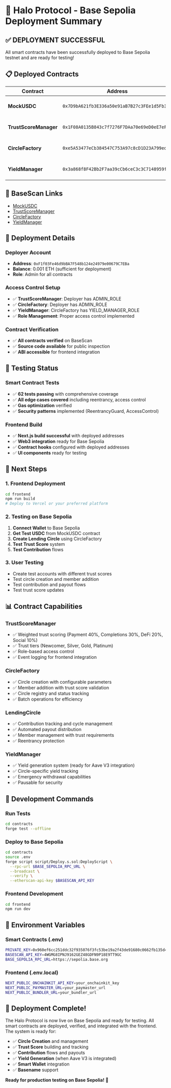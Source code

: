 # 🚀 Halo Protocol - Base Sepolia Deployment Summary

## ✅ **DEPLOYMENT SUCCESSFUL**

All smart contracts have been successfully deployed to Base Sepolia testnet and are ready for testing!

## 📋 **Deployed Contracts**

| Contract | Address | Purpose |
|----------|---------|---------|
| **MockUSDC** | `0x7D9bA621fb3E336a50e91aB7B27c3FEe1d5Fb39a` | Test token for Base Sepolia |
| **TrustScoreManager** | `0x1F08A0135B843c7f7276F7DAa70e69eD0eE7eF55` | Trust scoring system |
| **CircleFactory** | `0xe5A53477eCb384547C753A97c8cD1D23A799edB0` | Circle creation and management |
| **YieldManager** | `0x3a868f8F42Bb2F7aa39cCb6ceC3c3C7148959f20` | Yield generation system |

## 🔗 **BaseScan Links**

- [MockUSDC](https://sepolia.basescan.org/address/0x7D9bA621fb3E336a50e91aB7B27c3FEe1d5Fb39a)
- [TrustScoreManager](https://sepolia.basescan.org/address/0x1F08A0135B843c7f7276F7DAa70e69eD0eE7eF55)
- [CircleFactory](https://sepolia.basescan.org/address/0xe5A53477eCb384547C753A97c8cD1D23A799edB0)
- [YieldManager](https://sepolia.basescan.org/address/0x3a868f8F42Bb2F7aa39cCb6ceC3c3C7148959f20)

## 🎯 **Deployment Details**

### **Deployer Account**
- **Address**: `0xF1f03Fe46d9bBA7F548b124e24979e00679C7EBa`
- **Balance**: 0.001 ETH (sufficient for deployment)
- **Role**: Admin for all contracts

### **Access Control Setup**
- ✅ **TrustScoreManager**: Deployer has ADMIN_ROLE
- ✅ **CircleFactory**: Deployer has ADMIN_ROLE  
- ✅ **YieldManager**: CircleFactory has YIELD_MANAGER_ROLE
- ✅ **Role Management**: Proper access control implemented

### **Contract Verification**
- ✅ **All contracts verified** on BaseScan
- ✅ **Source code available** for public inspection
- ✅ **ABI accessible** for frontend integration

## 🧪 **Testing Status**

### **Smart Contract Tests**
- ✅ **62 tests passing** with comprehensive coverage
- ✅ **All edge cases covered** including reentrancy, access control
- ✅ **Gas optimization** verified
- ✅ **Security patterns** implemented (ReentrancyGuard, AccessControl)

### **Frontend Build**
- ✅ **Next.js build successful** with deployed addresses
- ✅ **Web3 integration** ready for Base Sepolia
- ✅ **Contract hooks** configured with deployed addresses
- ✅ **UI components** ready for testing

## 🚀 **Next Steps**

### **1. Frontend Deployment**
```bash
cd frontend
npm run build
# Deploy to Vercel or your preferred platform
```

### **2. Testing on Base Sepolia**
1. **Connect Wallet** to Base Sepolia
2. **Get Test USDC** from MockUSDC contract
3. **Create Lending Circle** using CircleFactory
4. **Test Trust Score** system
5. **Test Contribution** flows

### **3. User Testing**
- Create test accounts with different trust scores
- Test circle creation and member addition
- Test contribution and payout flows
- Test trust score updates

## 📊 **Contract Capabilities**

### **TrustScoreManager**
- ✅ Weighted trust scoring (Payment 40%, Completions 30%, DeFi 20%, Social 10%)
- ✅ Trust tiers (Newcomer, Silver, Gold, Platinum)
- ✅ Role-based access control
- ✅ Event logging for frontend integration

### **CircleFactory**
- ✅ Circle creation with configurable parameters
- ✅ Member addition with trust score validation
- ✅ Circle registry and status tracking
- ✅ Batch operations for efficiency

### **LendingCircle**
- ✅ Contribution tracking and cycle management
- ✅ Automated payout distribution
- ✅ Member management with trust requirements
- ✅ Reentrancy protection

### **YieldManager**
- ✅ Yield generation system (ready for Aave V3 integration)
- ✅ Circle-specific yield tracking
- ✅ Emergency withdrawal capabilities
- ✅ Pausable for security

## 🔧 **Development Commands**

### **Run Tests**
```bash
cd contracts
forge test --offline
```

### **Deploy to Base Sepolia**
```bash
cd contracts
source .env
forge script script/Deploy.s.sol:DeployScript \
  --rpc-url $BASE_SEPOLIA_RPC_URL \
  --broadcast \
  --verify \
  --etherscan-api-key $BASESCAN_API_KEY
```

### **Frontend Development**
```bash
cd frontend
npm run dev
```

## 📝 **Environment Variables**

### **Smart Contracts (.env)**
```bash
PRIVATE_KEY=0x960ef6cc251ddc32f935076f3fc53be19a2f43de91680c0662fb135d484f5676
BASESCAN_API_KEY=4WGMG8IPNJ9162GEZ48GDFN9P18E9TT9GC
BASE_SEPOLIA_RPC_URL=https://sepolia.base.org
```

### **Frontend (.env.local)**
```bash
NEXT_PUBLIC_ONCHAINKIT_API_KEY=your_onchainkit_key
NEXT_PUBLIC_PAYMASTER_URL=your_paymaster_url
NEXT_PUBLIC_BUNDLER_URL=your_bundler_url
```

## 🎉 **Deployment Complete!**

The Halo Protocol is now live on Base Sepolia and ready for testing. All smart contracts are deployed, verified, and integrated with the frontend. The system is ready for:

- ✅ **Circle Creation** and management
- ✅ **Trust Score** building and tracking  
- ✅ **Contribution** flows and payouts
- ✅ **Yield Generation** (when Aave V3 is integrated)
- ✅ **Smart Wallet** integration
- ✅ **Basename** support

**Ready for production testing on Base Sepolia!** 🚀

